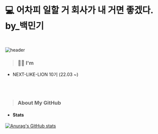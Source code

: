 # 💻 어차피 일할 거 회사가 내 거면 좋겠다. by_백민기
<br/>

![header](https://capsule-render.vercel.app/api?type=wave&color=CDE0F1&height=300&section=header&text=Introduce&fontSize=90&fontColor=#000000)

> ### 💁🏻 I'm
* NEXT-LIKE-LION 10기 (22.03 ~)

<br/>
<br/>


> ### About My GitHub
* #### Stats
[![Anurag's GitHub stats](https://github-readme-stats.vercel.app/api?username=toyo30)](https://github.com/toyo30/github-readme-stats)
<br/>


